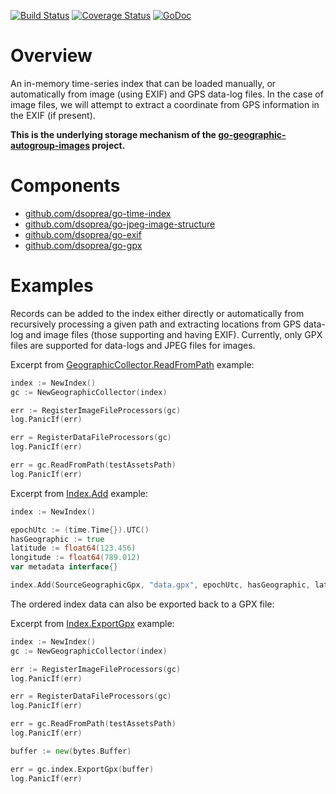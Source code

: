 [![Build Status](https://travis-ci.org/dsoprea/go-geographic-index.svg?branch=master)](https://travis-ci.org/dsoprea/go-geographic-index)
[![Coverage Status](https://coveralls.io/repos/github/dsoprea/go-geographic-index/badge.svg?branch=master)](https://coveralls.io/github/dsoprea/go-geographic-index?branch=master)
[![GoDoc](https://godoc.org/github.com/dsoprea/go-geographic-index?status.svg)](https://godoc.org/github.com/dsoprea/go-geographic-index)


# Overview

An in-memory time-series index that can be loaded manually, or automatically from image (using EXIF) and GPS data-log files. In the case of image files, we will attempt to extract a coordinate from GPS information in the EXIF (if present).

**This is the underlying storage mechanism of the [go-geographic-autogroup-images](https://github.com/dsoprea/go-geographic-autogroup-images) project.**


# Components

- [github.com/dsoprea/go-time-index](https://github.com/dsoprea/go-time-index)
- [github.com/dsoprea/go-jpeg-image-structure](https://github.com/dsoprea/go-jpeg-image-structure)
- [github.com/dsoprea/go-exif](https://github.com/dsoprea/go-exif)
- [github.com/dsoprea/go-gpx](https://github.com/dsoprea/go-gpx)


# Examples

Records can be added to the index either directly or automatically from recursively processing a given path and extracting locations from GPS data-log and image files (those supporting and having EXIF). Currently, only GPX files are supported for data-logs and JPEG files for images.

Excerpt from [GeographicCollector.ReadFromPath](https://godoc.org/github.com/dsoprea/go-geographic-index#example-GeographicCollector-ReadFromPath) example:

```go
index := NewIndex()
gc := NewGeographicCollector(index)

err := RegisterImageFileProcessors(gc)
log.PanicIf(err)

err = RegisterDataFileProcessors(gc)
log.PanicIf(err)

err = gc.ReadFromPath(testAssetsPath)
log.PanicIf(err)
```

Excerpt from [Index.Add](https://godoc.org/github.com/dsoprea/go-geographic-index#example-Index-Add) example:

```go
index := NewIndex()

epochUtc := (time.Time{}).UTC()
hasGeographic := true
latitude := float64(123.456)
longitude := float64(789.012)
var metadata interface{}

index.Add(SourceGeographicGpx, "data.gpx", epochUtc, hasGeographic, latitude, longitude, metadata)
```

The ordered index data can also be exported back to a GPX file:

Excerpt from [Index.ExportGpx](https://godoc.org/github.com/dsoprea/go-geographic-index#example-Index-ExportGpx) example:

```go
index := NewIndex()
gc := NewGeographicCollector(index)

err := RegisterImageFileProcessors(gc)
log.PanicIf(err)

err = RegisterDataFileProcessors(gc)
log.PanicIf(err)

err = gc.ReadFromPath(testAssetsPath)
log.PanicIf(err)

buffer := new(bytes.Buffer)

err = gc.index.ExportGpx(buffer)
log.PanicIf(err)
```
